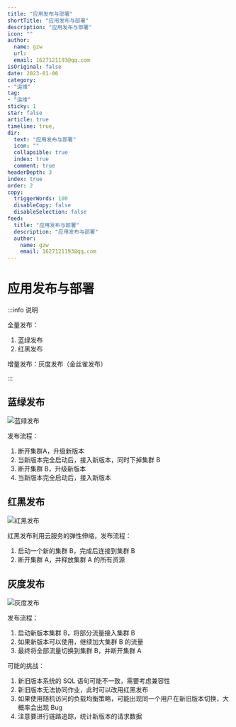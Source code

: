 ```yaml
---
title: "应用发布与部署"
shortTitle: "应用发布与部署"
description: "应用发布与部署"
icon: ""
author: 
  name: gzw
  url: 
  email: 1627121193@qq.com
isOriginal: false
date: 2023-01-06
category: 
- "运维"
tag:
- "运维"
sticky: 1
star: false
article: true
timeline: true,
dir:
  text: "应用发布与部署"
  icon: ""
  collapsible: true
  index: true
  comment: true
headerDepth: 3
index: true
order: 2
copy:
  triggerWords: 100
  disableCopy: false
  disableSelection: false
feed:
  title: "应用发布与部署"
  description: "应用发布与部署"
  author:
    name: gzw
    email: 1627121193@qq.com
---
```










# 应用发布与部署

:::info 说明

全量发布：

1. 蓝绿发布
2. 红黑发布

增量发布：灰度发布（金丝雀发布）

:::





## 蓝绿发布

![蓝绿发布](https://my-photos-1.oss-cn-hangzhou.aliyuncs.com/markdown//%E8%BF%90%E7%BB%B4/20230725/%E8%93%9D%E7%BB%BF%E5%8F%91%E5%B8%83.png)

发布流程：

1. 断开集群A，升级新版本
2. 当新版本完全启动后，接入新版本，同时下掉集群 B
3. 断开集群 B，升级新版本
4. 当新版本完全启动后，接入新版本



## 红黑发布

![红黑发布](https://my-photos-1.oss-cn-hangzhou.aliyuncs.com/markdown//%E8%BF%90%E7%BB%B4/20230725/%E7%BA%A2%E9%BB%91%E5%8F%91%E5%B8%83.png)

红黑发布利用云服务的弹性伸缩，发布流程：

1. 启动一个新的集群 B，完成后连接到集群 B
2. 断开集群 A，并释放集群 A 的所有资源





## 灰度发布

![灰度发布](https://my-photos-1.oss-cn-hangzhou.aliyuncs.com/markdown//%E8%BF%90%E7%BB%B4/20230725/%E7%81%B0%E5%BA%A6%E5%8F%91%E5%B8%83.png)

发布流程：

1. 启动新版本集群 B，将部分流量接入集群 B
2. 如果新版本可以使用，继续加大集群 B 的流量
3. 最终将全部流量切换到集群 B，并断开集群 A

可能的挑战：

1. 新旧版本系统的 SQL 语句可能不一致，需要考虑兼容性
2. 新旧版本无法协同作业，此时可以改用红黑发布
3. 如果使用随机访问的负载均衡策略，可能出现同一个用户在新旧版本切换，大概率会出现 Bug
4. 注意要进行链路追踪，统计新版本的请求数据